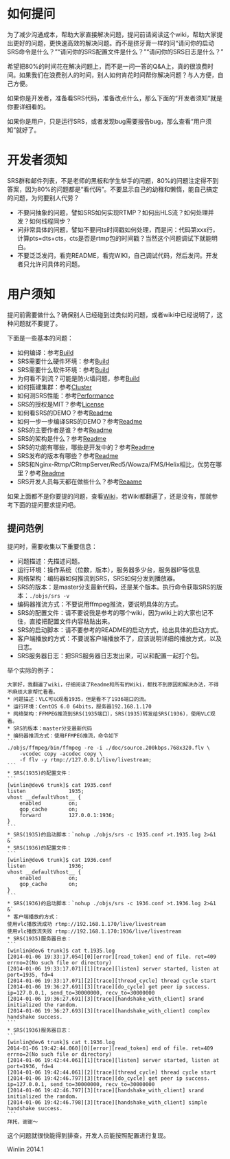 # 如何提问

为了减少沟通成本，帮助大家直接解决问题，提问前请阅读这个wiki，帮助大家提出更好的问题，更快速高效的解决问题。而不是挤牙膏一样的问“请问你的启动SRS命令是什么？”“请问你的SRS配置文件是什么？”“请问你的SRS日志是什么？”

希望把80%的时间花在解决问题上，而不是一问一答的Q&A上，真的很浪费时间。如果我们在浪费别人的时间，别人如何肯花时间帮你解决问题？与人方便，自己方便。

如果你是开发者，准备看SRS代码，准备改点什么，那么下面的“开发者须知”就是你要详细看的。

如果你是用户，只是运行SRS，或者发现bug需要报告bug，那么查看“用户须知”就好了。

# 开发者须知

SRS群和邮件列表，不是老师的黑板和学生举手的问题，80%的问题注定得不到答案，因为80%的问题都是“看代码”。不要显示自己的幼稚和懒惰，能自己搞定的问题，为何要别人代劳？

* 不要问抽象的问题，譬如SRS如何实现RTMP？如何出HLS流？如何处理并发？如何线程同步？
* 问非常具体的问题，譬如不要问ts时间戳如何处理，而是问：代码第xxx行，计算pts=dts+cts，cts是否是rtmp包的时间戳？当然这个问题调试下就能明白。
* 不要泛泛发问，看完README，看完WIKI，自己调试代码，然后发问。开发者只允许问具体的问题。

# 用户须知

提问前需要做什么？确保别人已经碰到过类似的问题，或者wiki中已经说明了，这种问题就不要提了。

下面是一些基本的问题：

* 如何编译：参考[Build](https://github.com/winlinvip/simple-rtmp-server/wiki/Build)
* SRS需要什么硬件环境：参考[Build](https://github.com/winlinvip/simple-rtmp-server/wiki/Build)
* SRS需要什么软件环境：参考[Build](https://github.com/winlinvip/simple-rtmp-server/wiki/Build)
* 为何看不到流？可能是防火墙问题，参考[Build](https://github.com/winlinvip/simple-rtmp-server/wiki/Build)
* 如何搭建集群：参考[Cluster](https://github.com/winlinvip/simple-rtmp-server/wiki/Cluster)
* 如何测SRS性能：参考[Performance](https://github.com/winlinvip/simple-rtmp-server/wiki/Performance)
* SRS的授权是MIT？参考[License](https://github.com/winlinvip/simple-rtmp-server/blob/master/LICENSE)
* 如何看SRS的DEMO？参考[Readme](https://github.com/winlinvip/simple-rtmp-server#usagesimple)
* 如何一步一步编译SRS的DEMO？参考[Readme](https://github.com/winlinvip/simple-rtmp-server#usagedetail)
* SRS的主要作者是谁？参考[Readme](https://github.com/winlinvip/simple-rtmp-server#authors)
* SRS的架构是什么？参考[Readme](https://github.com/winlinvip/simple-rtmp-server#architecture)
* SRS的功能有哪些，哪些是开发中的？参考[Readme](https://github.com/winlinvip/simple-rtmp-server#summary)
* SRS发布的版本有哪些？参考[Readme](https://github.com/winlinvip/simple-rtmp-server#releases)
* SRS和Nginx-Rtmp/CRtmpServer/Red5/Wowza/FMS/Helix相比，优势在哪里？参考[Readme](https://github.com/winlinvip/simple-rtmp-server#compare)
* SRS开发人员每天都在做些什么？参考[Reaame](https://github.com/winlinvip/simple-rtmp-server#history)

如果上面都不是你要提的问题，查看[Wiki](https://github.com/winlinvip/simple-rtmp-server/wiki)，若Wiki都翻遍了，还是没有，那就参考下面的提问要求提问吧。

## 提问范例

提问时，需要收集以下重要信息：
* 问题描述：先描述问题。
* 运行环境：操作系统（位数，版本），服务器多少台，服务器IP等信息
* 网络架构：编码器如何推流到SRS，SRS如何分发到播放器。
* SRS的版本：是master分支最新代码，还是某个版本。执行命令获取SRS的版本：`./objs/srs -v`
* 编码器推流方式：不要说用ffmpeg推流，要说明具体的方式。
* SRS的配置文件：请不要说我是参考的哪个wiki，因为wiki上的大家也记不住，直接把配置文件内容粘贴出来。
* SRS的启动脚本：请不要参考的README的启动方式，给出具体的启动方式。
* 客户端播放的方式：不要说客户端播放不了，应该说明详细的播放方式，以及日志。
* SRS服务器日志：把SRS服务器日志发出来，可以和配置一起打个包。

举个实际的例子：

    大家好，我翻遍了wiki，仔细阅读了Readme和所有的Wiki，都找不到原因和解决办法，不得不麻烦大家帮忙看看。
    * 问题描述：VLC可以观看1935，但是看不了1936端口的流。
    * 运行环境：CentOS 6.0 64bits，服务器192.168.1.170
    * 网络架构：FFMPEG推流到SRS(1935端口），SRS(1935)转发给SRS(1936)，使用VLC观看。
    * SRS的版本：master分支最新代码
    * 编码器推流方式：使用FFMPEG推流，命令如下
    ```
    ./objs/ffmpeg/bin/ffmpeg -re -i ./doc/source.200kbps.768x320.flv \
        -vcodec copy -acodec copy \
        -f flv -y rtmp://127.0.0.1/live/livestream;
    ```
    * SRS(1935)的配置文件：
    ```
    [winlin@dev6 trunk]$ cat 1935.conf 
    listen              1935;
    vhost __defaultVhost__ {
        enabled         on;
        gop_cache       on;
        forward         127.0.0.1:1936;
    }
    ```
    * SRS(1935)的启动脚本：`nohup ./objs/srs -c 1935.conf >t.1935.log 2>&1 &`
    * SRS(1936)的配置文件：
    ```
    [winlin@dev6 trunk]$ cat 1936.conf 
    listen              1936;
    vhost __defaultVhost__ {
        enabled         on;
        gop_cache       on;
    }
    ```
    * SRS(1936)的启动脚本：`nohup ./objs/srs -c 1936.conf >t.1936.log 2>&1 &`
    * 客户端播放的方式：
    使用vlc播放流成功 rtmp://192.168.1.170/live/livestream
    使用vlc播放流失败 rtmp://192.168.1.170:1936/live/livestream
    * SRS(1935)服务器日志：
    ```
    [winlin@dev6 trunk]$ cat t.1935.log
    [2014-01-06 19:33:17.054][0][error][read_token] end of file. ret=409 errno=2(No such file or directory)
    [2014-01-06 19:33:17.071][1][trace][listen] server started, listen at port=1935, fd=4
    [2014-01-06 19:33:17.071][2][trace][thread_cycle] thread cycle start
    [2014-01-06 19:36:27.691][3][trace][do_cycle] get peer ip success. ip=127.0.0.1, send_to=30000000, recv_to=30000000
    [2014-01-06 19:36:27.691][3][trace][handshake_with_client] srand initialized the random.
    [2014-01-06 19:36:27.693][3][trace][handshake_with_client] complex handshake success.
    ```
    * SRS(1936)服务器日志：
    ```
    [winlin@dev6 trunk]$ cat t.1936.log
    2014-01-06 19:42:44.060][0][error][read_token] end of file. ret=409 errno=2(No such file or directory)
    [2014-01-06 19:42:44.061][1][trace][listen] server started, listen at port=1936, fd=4
    [2014-01-06 19:42:44.061][2][trace][thread_cycle] thread cycle start
    [2014-01-06 19:42:46.797][3][trace][do_cycle] get peer ip success. ip=127.0.0.1, send_to=30000000, recv_to=30000000
    [2014-01-06 19:42:46.797][3][trace][handshake_with_client] srand initialized the random.
    [2014-01-06 19:42:46.798][3][trace][handshake_with_client] simple handshake success.
    ```
    拜托，谢谢～

这个问题就很快能得到排查，开发人员能按照配置进行复现。

Winlin 2014.1